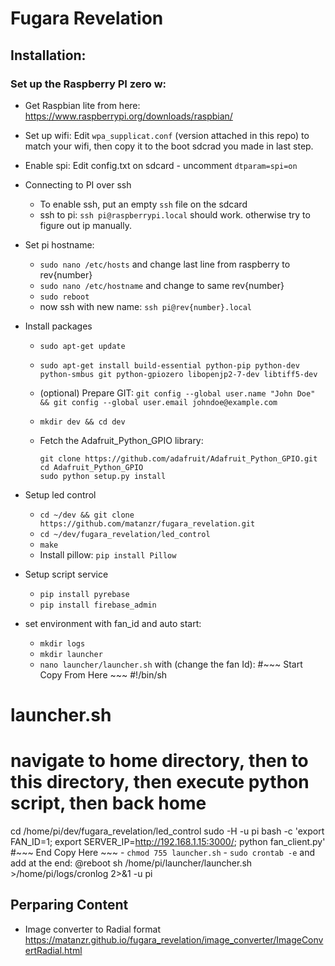 # Fugara Revelation

## Installation:

### Set up the Raspberry PI zero w:

 - Get Raspbian lite from here:
https://www.raspberrypi.org/downloads/raspbian/

- Set up wifi:
Edit `wpa_supplicat.conf` (version attached in this repo) to match your wifi, then copy it to the boot sdcrad you made in last step.

- Enable spi:
Edit config.txt on sdcard - uncomment `dtparam=spi=on`

- Connecting to PI over ssh
    - To enable ssh, put an empty `ssh` file on the sdcard
    - ssh to pi: `ssh pi@raspberrypi.local` should work. otherwise try to figure out ip manually.

- Set pi hostname:
    - `sudo nano /etc/hosts` and change last line from raspberry to rev{number}
    - `sudo nano /etc/hostname` and change to same rev{number}
    - `sudo reboot`
    - now ssh with new name: `ssh pi@rev{number}.local`

- Install packages
    - `sudo apt-get update`
    - `sudo apt-get install build-essential python-pip python-dev python-smbus git python-gpiozero libopenjp2-7-dev libtiff5-dev`

    - (optional) Prepare GIT: `git config --global user.name "John Doe" && git config --global user.email johndoe@example.com`

    - `mkdir dev && cd dev`
    - Fetch the Adafruit_Python_GPIO library:
        ```
        git clone https://github.com/adafruit/Adafruit_Python_GPIO.git
        cd Adafruit_Python_GPIO
        sudo python setup.py install
        ```

- Setup led control
    - `cd ~/dev && git clone https://github.com/matanzr/fugara_revelation.git`
    - `cd ~/dev/fugara_revelation/led_control`
    - `make`
    -  Install pillow: `pip install Pillow`

- Setup script service
    - `pip install pyrebase`
    - `pip install firebase_admin`

- set environment with fan_id and auto start:
    - `mkdir logs`
    - `mkdir launcher`
    - `nano launcher/launcher.sh` with (change the fan Id):
#~~~ Start Copy From Here ~~~
#!/bin/sh
# launcher.sh
# navigate to home directory, then to this directory, then execute python script, then back home

cd /home/pi/dev/fugara_revelation/led_control
sudo -H -u pi bash -c 'export FAN_ID=1; export SERVER_IP=http://192.168.1.15:3000/; python fan_client.py'
#~~~ End Copy Here ~~~
    - `chmod 755 launcher.sh`
    - `sudo crontab -e` and add at the end: @reboot sh /home/pi/launcher/launcher.sh >/home/pi/logs/cronlog 2>&1 -u pi




## Perparing Content

- Image converter to Radial format
https://matanzr.github.io/fugara_revelation/image_converter/ImageConvertRadial.html
